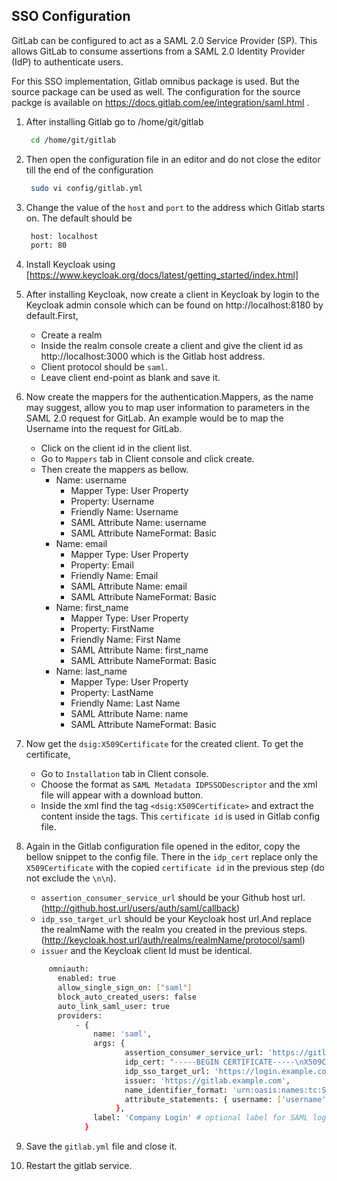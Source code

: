 ## SSO Configuration 

GitLab can be configured to act as a SAML 2.0 Service Provider (SP). This allows GitLab to consume assertions from a SAML 2.0 Identity Provider (IdP) to authenticate users.

For this SSO implementation, Gitlab omnibus package is used. But the source package can be used as well. The configuration for the source packge is available on https://docs.gitlab.com/ee/integration/saml.html .

1. After installing Gitlab go to /home/git/gitlab
    ```sh 
     cd /home/git/gitlab 
    ```
2. Then open the configuration file in an editor and do not close the editor till the end of the configuration
    ```sh 
     sudo vi config/gitlab.yml
    ```
3. Change the value of the `host` and `port` to the address which Gitlab starts on. The default should be
    ```sh 
     host: localhost
     port: 80
    ```
4. Install Keycloak using [https://www.keycloak.org/docs/latest/getting_started/index.html]

5. After installing Keycloak, now create a client in Keycloak by login to the Keycloak admin console which can be found on http://localhost:8180 by default.First,
    - Create a realm 
    - Inside the realm console create a client and give the client id as http://localhost:3000 which is the Gitlab host address.
    - Client protocol should be `saml`.
    - Leave client end-point as blank and save it.
6. Now create the mappers for the authentication.Mappers, as the name may suggest, allow you to map user information to parameters in the SAML 2.0 request for GitLab. An example would be to map the Username into the request for GitLab.
    - Click on the client id in the client list.
    - Go to `Mappers` tab in Client console and click create.
    - Then create the mappers as bellow.
        - Name: username
            - Mapper Type: User Property
            - Property: Username
            - Friendly Name: Username
            - SAML Attribute Name: username
            - SAML Attribute NameFormat: Basic
        - Name: email
            - Mapper Type: User Property
            - Property: Email
            - Friendly Name: Email
            - SAML Attribute Name: email
            - SAML Attribute NameFormat: Basic
        - Name: first_name
            - Mapper Type: User Property
            - Property: FirstName
            - Friendly Name: First Name
            - SAML Attribute Name: first_name
            - SAML Attribute NameFormat: Basic
        - Name: last_name
            - Mapper Type: User Property
            - Property: LastName
            - Friendly Name: Last Name
            - SAML Attribute Name: name
            - SAML Attribute NameFormat: Basic

7. Now get the `dsig:X509Certificate` for the created client. To get the certificate,
    - Go to `Installation` tab in Client console.
    - Choose the format as `SAML Metadata IDPSSODescriptor` and the xml file will appear with a download button.
    - Inside the xml find the tag `<dsig:X509Certificate>` and extract the content inside the tags. This `certificate id` is used in Gitlab config file.
   
8. Again in the Gitlab configuration file opened in the editor, copy the bellow snippet to the config file. There in the `idp_cert` replace only the `X509Certificate` with the copied `certificate id` in the previous step (do not exclude the `\n\n`).
    - `assertion_consumer_service_url` should be your Github host url. (http://github.host.url/users/auth/saml/callback)
    - `idp_sso_target_url` should be your Keycloak host url.And replace the realmName with the realm you created in the previous steps.  (http://keycloak.host.url/auth/realms/realmName/protocol/saml)
    - `issuer` and the Keycloak client Id must be identical.
    
    ```sh 
         omniauth:
           enabled: true
           allow_single_sign_on: ["saml"]
           block_auto_created_users: false
           auto_link_saml_user: true
           providers:
               - {
                   name: 'saml',
                   args: {
                          assertion_consumer_service_url: 'https://gitlab.example.com/users/auth/saml/callback',
                          idp_cert: "-----BEGIN CERTIFICATE-----\nX509Certificate\n-----END CERTIFICATE-----\n",
                          idp_sso_target_url: 'https://login.example.com/idp',
                          issuer: 'https://gitlab.example.com',
                          name_identifier_format: 'urn:oasis:names:tc:SAML:2.0:nameid-format:persistent',
                          attribute_statements: { username: ['username']}
                        },
                   label: 'Company Login' # optional label for SAML login button, defaults to "Saml"
                 }
      ```
9. Save the `gitlab.yml` file and close it.
10. Restart the gitlab service.